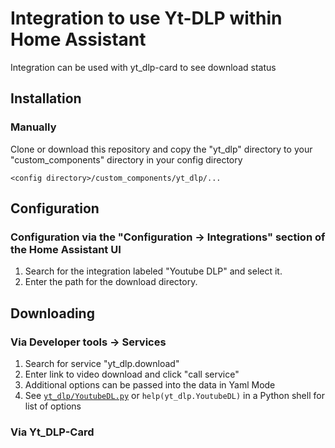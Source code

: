# Integration to use Yt-DLP within Home Assistant

Integration can be used with yt_dlp-card to see download status

## Installation

### Manually

Clone or download this repository and copy the "yt_dlp" directory to your "custom_components" directory in your config directory

```<config directory>/custom_components/yt_dlp/...```

## Configuration

### Configuration via the "Configuration -> Integrations" section of the Home Assistant UI

1. Search for the integration labeled "Youtube DLP" and select it.  
2. Enter the path for the download directory.

## Downloading

### Via Developer tools -> Services

1. Search for service "yt_dlp.download"
2. Enter link to video download and click "call service"
3. Additional options can be passed into the data in Yaml Mode
4. See [`yt_dlp/YoutubeDL.py`](yt_dlp/YoutubeDL.py#L183) or `help(yt_dlp.YoutubeDL)` in a Python shell for list of options

### Via Yt_DLP-Card
